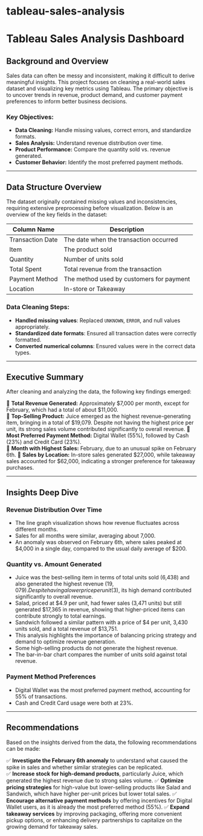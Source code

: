 # tableau-sales-analysis
# **Tableau Sales Analysis Dashboard**

## **Background and Overview**
Sales data can often be messy and inconsistent, making it difficult to derive meaningful insights. This project focuses on cleaning a real-world sales dataset and visualizing key metrics using Tableau. The primary objective is to uncover trends in revenue, product demand, and customer payment preferences to inform better business decisions.

### **Key Objectives:**
- **Data Cleaning:** Handle missing values, correct errors, and standardize formats.
- **Sales Analysis:** Understand revenue distribution over time.
- **Product Performance:** Compare the quantity sold vs. revenue generated.
- **Customer Behavior:** Identify the most preferred payment methods.

---

## **Data Structure Overview**
The dataset originally contained missing values and inconsistencies, requiring extensive preprocessing before visualization. Below is an overview of the key fields in the dataset:

| Column Name            | Description                                       |
|------------------------|---------------------------------------------------|
| Transaction Date       | The date when the transaction occurred            |
| Item                   | The product sold                                  |
| Quantity               | Number of units sold                              |
| Total Spent            | Total revenue from the transaction                |
| Payment Method         | The method used by customers for payment          |
| Location               | In-store or Takeaway                              |

### **Data Cleaning Steps:**
- **Handled missing values**: Replaced `UNKNOWN`, `ERROR`, and null values appropriately.
- **Standardized date formats**: Ensured all transaction dates were correctly formatted.
- **Converted numerical columns**: Ensured values were in the correct data types.

---

## **Executive Summary**
After cleaning and analyzing the data, the following key findings emerged:

🔹 **Total Revenue Generated:** Approximately $7,000 per month, except for February, which had a total of about $11,000.  
🔹 **Top-Selling Product:** Juice emerged as the highest revenue-generating item, bringing in a total of $19,079. Despite not having the highest price per unit, its strong sales volume contributed significantly to overall revenue.
🔹 **Most Preferred Payment Method:** Digital Wallet (55%), followed by Cash (23%) and Credit Card (23%).  
🔹 **Month with Highest Sales:** February, due to an unusual spike on February 6th. 
🔹 **Sales by Location:** In-store sales generated $27,000, while takeaway sales accounted for $62,000, indicating a stronger preference for takeaway purchases.

---

## **Insights Deep Dive**
### **Revenue Distribution Over Time**
- The line graph visualization shows how revenue fluctuates across different months.
- Sales for all months were similar, averaging about 7,000.
- An anomaly was observed on February 6th, where sales peaked at $4,000 in a single day, compared to the usual daily average of $200.

### **Quantity vs. Amount Generated**
- Juice was the best-selling item in terms of total units sold (6,438) and also generated the highest revenue ($19,079). Despite having a lower price per unit ($3), its high demand contributed significantly to overall revenue.
- Salad, priced at $4.9 per unit, had fewer sales (3,471 units) but still generated $17,365 in revenue, showing that higher-priced items can contribute strongly to total earnings.
- Sandwich followed a similar pattern with a price of $4 per unit, 3,430 units sold, and a total revenue of $13,751.
- This analysis highlights the importance of balancing pricing strategy and demand to optimize revenue generation.
- Some high-selling products do not generate the highest revenue.
- The bar-in-bar chart compares the number of units sold against total revenue.

### **Payment Method Preferences**
- Digital Wallet was the most preferred payment method, accounting for 55% of transactions.
- Cash and Credit Card usage were both at 23%.

---

## **Recommendations**
Based on the insights derived from the data, the following recommendations can be made:

✅ **Investigate the February 6th anomaly** to understand what caused the spike in sales and whether similar strategies can be replicated.  
✅ **Increase stock for high-demand products**, particularly Juice, which generated the highest revenue due to strong sales volume.
✅ **Optimize pricing strategies** for high-value but lower-selling products like Salad and Sandwich, which have higher per-unit prices but lower total sales.
✅ **Encourage alternative payment methods** by offering incentives for Digital Wallet users, as it is already the most preferred method (55%). 
✅ **Expand takeaway services** by improving packaging, offering more convenient pickup options, or enhancing delivery partnerships to capitalize on the growing demand for takeaway sales.  
